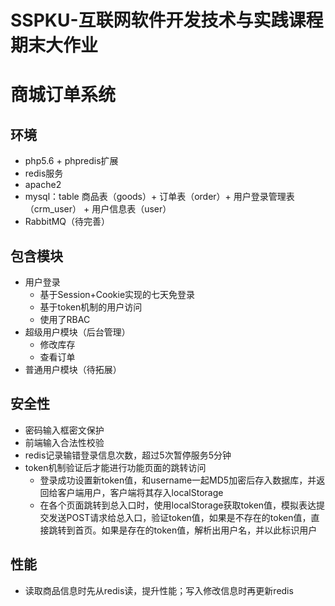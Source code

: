 # SSPKU-互联网软件开发技术与实践课程期末大作业
# 商城订单系统

## 环境

* php5.6 + phpredis扩展
* redis服务
* apache2
* mysql：table 商品表（goods）+ 订单表（order）+ 用户登录管理表（crm_user） + 用户信息表（user）
* RabbitMQ（待完善）

## 包含模块

* 用户登录
  * 基于Session+Cookie实现的七天免登录
  * 基于token机制的用户访问
  * 使用了RBAC
* 超级用户模块（后台管理）
  * 修改库存
  * 查看订单
* 普通用户模块（待拓展）

## 安全性

- 密码输入框密文保护
- 前端输入合法性校验
- redis记录输错登录信息次数，超过5次暂停服务5分钟
- token机制验证后才能进行功能页面的跳转访问
  - 登录成功设置新token值，和username一起MD5加密后存入数据库，并返回给客户端用户，客户端将其存入localStorage
  - 在各个页面跳转到总入口时，使用localStorage获取token值，模拟表达提交发送POST请求给总入口，验证token值，如果是不存在的token值，直接跳转到首页。如果是存在的token值，解析出用户名，并以此标识用户

## 性能

- 读取商品信息时先从redis读，提升性能；写入修改信息时再更新redis


